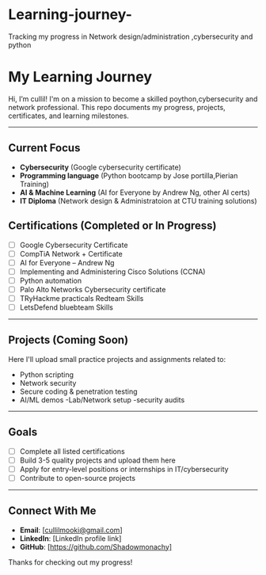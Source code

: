 # Learning-journey-
Tracking my progress in Network design/administration ,cybersecurity and python 
# My Learning Journey

Hi, I’m cullil! I'm on a mission to become a skilled poython,cybersecurity and network  professional. This repo documents my progress, projects, certificates, and learning milestones.

---

## Current Focus

- **Cybersecurity** (Google cybersecurity certificate)
- **Programming language** (Python bootcamp by Jose portilla,Pierian Training)
- **AI & Machine Learning** (AI for Everyone by Andrew Ng, other AI certs)
- **IT Diploma** (Network design & Administratoion at CTU training solutions)

## Certifications (Completed or In Progress)

- [ ] Google Cybersecurity Certificate
- [ ] CompTiA Network + Certificate
- [ ] AI for Everyone – Andrew Ng
- [ ] Implementing and Administering Cisco Solutions (CCNA)
- [ ] Python automation 
- [ ] Palo Alto Networks Cybersecurity certificate
- [ ] TRyHackme practicals Redteam Skills 
- [ ] LetsDefend bluebteam Skills

---

## Projects (Coming Soon)

Here I'll upload small practice projects and assignments related to:
- Python scripting
- Network security 
- Secure coding & penetration testing
- AI/ML demos
-Lab/Network setup
-security audits 
---

## Goals

- [ ] Complete all listed certifications   
- [ ] Build 3-5 quality projects and upload them here
- [ ] Apply for entry-level positions or internships in IT/cybersecurity
- [ ] Contribute to open-source projects

---

## Connect With Me

- **Email**: [cullilmooki@gmail.com]
- **LinkedIn**: [LinkedIn profile link]
- **GitHub**: [https://github.com/Shadowmonachy]

Thanks for checking out my progress!
